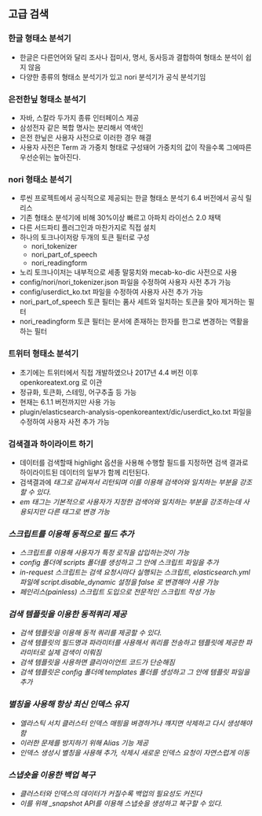 ## 고급 검색

### 한글 형태소 분석기

* 한글은 다른언어와 달리 조사나 접미사, 명서, 동사등과 결합하여 형태소 분석이 쉽지 않음
* 다양한 종류의 형태소 분석기가 있고 nori 분석기가 공식 분석기임

### 은전한닢 형태소 분석기

* 자바, 스칼라 두가지 종류 인터페이스 제공
* 삼성전자 같은 복합 명사는 분리해서 역색인
* 은전 한닢은 사용자 사전으로 이러한 경우 해결
* 사용자 사전은 Term 과 가중치 형태로 구성돼어 가중치의 값이 작을수록 그에따른 우선순위는 높아진다.

### nori 형태소 분석기

* 루씬 프로젝트에서 공식적으로 제공되는 한글 형태소 분석기 6.4 버전에서 공식 릴리스
* 기존 형태소 분석기에 비해 30%이상 빠르고 아파치 라이선스 2.0 채택
* 다른 서드파티 플러그인과 마찬가지로 직접 설치
* 하나의 토크나이저랑 두개의 토큰 필터로 구성
  * nori_tokenizer
  * nori_part_of_speech
  * nori_readingform
* 노리 토크나이저는 내부적으로 세종 말뭉치와 mecab-ko-dic 사전으로 사용
* config/nori/nori_tokenizer.json 파일을 수정하여 사용자 사전 추가 가능
* config/userdict_ko.txt 파일을 수정하여 사용자 사전 추가 가능
* nori_part_of_speech 토큰 필터는 품사 세트와 일치하는 토큰을 찾아 제거하는 필터
* nori_readingform 토큰 필터는 문서에 존재하는 한자를 한그로 변경하는 역활을 하는 필터

### 트위터 형태소 분석기

* 초기에는 트위터에서 직접 개발하였으나 2017년 4.4 버전 이후 openkoreatext.org 로 이관
* 정규화, 토큰화, 스테밍, 어구추출 등 가능
* 현재는 6.1.1 버전까지만 사용 가능
* plugin/elasticsearch-analysis-openkoreantext/dic/userdict_ko.txt 파일을 수정하여 사용자 사전 추가 가능

### 검색결과 하이라이트 하기

* 데이터를 검색할때 highlight 옵션을 사용해 수행할 필드를 지정하면 검색 결과로 하이라이트된 데이터의 일부가 함께 리턴된다.
* 검색결과에 <em> 태그로 감싸져서 리턴되며 이를 이용해 검색어와 일치하는 부분을 강조할 수 있다.
* em 태그는 기본적으로 사용자가 지정한 검색어와 일치하는 부분을 강조하는데 사용되지만 다른 태그로 변경 가능

### 스크립트를 이용해 동적으로 필드 추가

* 스크립트를 이용해 사용자가 특정 로직을 삽입하는것이 가능
* config 폴더에 scripts 폴더를 생성하고 그 안에 스크립트 파일을 추가
* in-request 스크립트는 검색 요청시마다 실행되는 스크립트, elasticsearch.yml 파일에 script.disable_dynamic 설정을 false 로 변경해야 사용 가능
* 페인리스(painless) 스크립트 도입으로 전문적인 스크립트 작성 가능

### 검색 템플릿을 이용한 동적쿼리 제공

* 검색 템플릿을 이용해 동적 쿼리를 제공할 수 있다.
* 검색 템플릿의 필드명과 파라미터를 사용해서 쿼리를 전송하고 템플릿에 제공한 파라미터로 실제 검색이 이뤄짐
* 검색 템플릿을 사용하면 클리아이언트 코드가 단순해짐
* 검색 템플릿은 config 폴더에 templates 폴더를 생성하고 그 안에 템플릿 파일을 추가

### 별칭을 사용해 항상 최신 인덱스 유지

* 엘라스틱 서치 클러스터 인덱스 매핑을 벼경하거나 꺠지면 삭제하고 다시 생성해야함
* 이러한 문제를 방지하기 위해 Alias 기능 제공
* 인덱스 생성시 별칭을 사용해 추가, 삭제시 새로운 인덱스 요청이 자연스럽게 이동

### 스냅숏을 이용한 백업 복구

* 클러스터와 인덱스의 데이터가 커질수록 백업의 필요성도 커진다
* 이를 위해 _snapshot API를 이용해 스냅숏을 생성하고 복구할 수 있다.
